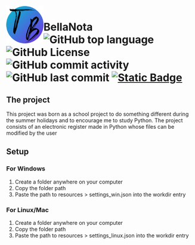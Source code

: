 <img src="https://github.com/ilbebino08/BellaNota/blob/main/resources/LogoSitoTB.png?raw=true" alt="logo" align="left" height="100"/>

# BellaNota <br> ![GitHub top language](https://img.shields.io/github/languages/top/ilbebino08/BellaNota)   ![GitHub License](https://img.shields.io/github/license/ilbebino08/BellaNota) ![GitHub commit activity](https://img.shields.io/github/commit-activity/t/ilbebino08/BellaNota) ![GitHub last commit](https://img.shields.io/github/last-commit/ilbebino08/BellaNota) [![Static Badge](https://img.shields.io/badge/Run%20on%20Replit-gray?logo=replit)](https://repl.it/github/ilbebino08/BellaNota)

## The project
This project was born as a school project to do something different during the summer holidays and to encourage me to study Python.
The project consists of an electronic register made in Python whose files can be modified by the user

## Setup
### For Windows
1. Create a folder anywhere on your computer
2. Copy the folder path
3. Paste the path to resources > settings_win.json into the workdir entry
### For Linux/Mac
1. Create a folder anywhere on your computer
2. Copy the folder path
3. Paste the path to resources > settings_linux.json into the workdir entry
